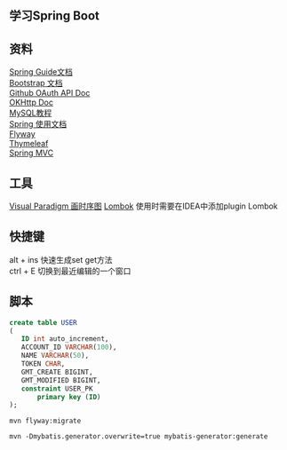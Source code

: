 ## 学习Spring Boot 

## 资料
[Spring Guide文档](https://spring.io/guides)  
[Bootstrap 文档](https://v3.bootcss.com)   
[Github OAuth API Doc](https://developer.github.com/apps/building-oauth-apps/creating-an-oauth-app/)  
[OKHttp Doc](https://square.github.io/okhttp/)            
[MySQL教程](https://www.runoob.com/mysql/mysql-tutorial.html)   
[Spring 使用文档](https://docs.spring.io/spring-boot/docs/2.0.0.RC1/reference/htmlsingle/#boot-features-embedded-database-support)            
[Flyway](https://flywaydb.org/getstarted/firststeps/maven)  
[Thymeleaf](https://www.thymeleaf.org/)  
[Spring MVC](https://docs.spring.io/spring/docs/5.0.3.RELEASE/spring-framework-reference/web.html#mvc-config-interceptors)  



 
 
 
 ## 工具
 [Visual Paradigm 画时序图](https://www.visual-paradigm.com/cn/)
 [Lombok](https://projectlombok.org/) 使用时需要在IDEA中添加plugin Lombok 
 
 ## 快捷键
 alt + ins  快速生成set get方法    
 ctrl + E   切换到最近编辑的一个窗口
 
 
 
 ## 脚本
 ```sql
 create table USER
 (
 	ID int auto_increment,
 	ACCOUNT_ID VARCHAR(100),
 	NAME VARCHAR(50),
 	TOKEN CHAR,
 	GMT_CREATE BIGINT,
 	GMT_MODIFIED BIGINT,
 	constraint USER_PK
 		primary key (ID)
 );
```
```shell script
mvn flyway:migrate
```
 
 ```shell script
mvn -Dmybatis.generator.overwrite=true mybatis-generator:generate
```
